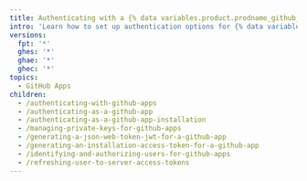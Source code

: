 ```yaml
---
title: Authenticating with a {% data variables.product.prodname_github_app %}
intro: 'Learn how to set up authentication options for {% data variables.product.prodname_github_apps %}.'
versions:
  fpt: '*'
  ghes: '*'
  ghae: '*'
  ghec: '*'
topics:
  - GitHub Apps
children:
  - /authenticating-with-github-apps
  - /authenticating-as-a-github-app
  - /authenticating-as-a-github-app-installation
  - /managing-private-keys-for-github-apps
  - /generating-a-json-web-token-jwt-for-a-github-app
  - /generating-an-installation-access-token-for-a-github-app
  - /identifying-and-authorizing-users-for-github-apps
  - /refreshing-user-to-server-access-tokens
---
```

